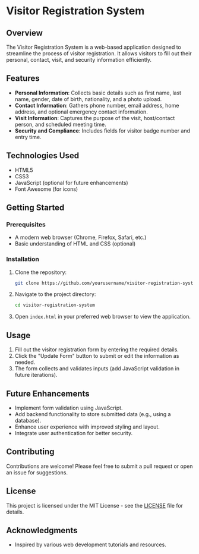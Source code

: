 # Visitor Registration System

## Overview

The Visitor Registration System is a web-based application designed to streamline the process of visitor registration. It allows visitors to fill out their personal, contact, visit, and security information efficiently.

## Features

- **Personal Information**: Collects basic details such as first name, last name, gender, date of birth, nationality, and a photo upload.
- **Contact Information**: Gathers phone number, email address, home address, and optional emergency contact information.
- **Visit Information**: Captures the purpose of the visit, host/contact person, and scheduled meeting time.
- **Security and Compliance**: Includes fields for visitor badge number and entry time.

## Technologies Used

- HTML5
- CSS3
- JavaScript (optional for future enhancements)
- Font Awesome (for icons)

## Getting Started

### Prerequisites

- A modern web browser (Chrome, Firefox, Safari, etc.)
- Basic understanding of HTML and CSS (optional)

### Installation

1. Clone the repository:
   ```bash
   git clone https://github.com/yourusername/visitor-registration-system.git
   ```
2. Navigate to the project directory:
   ```bash
   cd visitor-registration-system
   ```
3. Open `index.html` in your preferred web browser to view the application.

## Usage

1. Fill out the visitor registration form by entering the required details.
2. Click the "Update Form" button to submit or edit the information as needed.
3. The form collects and validates inputs (add JavaScript validation in future iterations).

## Future Enhancements

- Implement form validation using JavaScript.
- Add backend functionality to store submitted data (e.g., using a database).
- Enhance user experience with improved styling and layout.
- Integrate user authentication for better security.

## Contributing

Contributions are welcome! Please feel free to submit a pull request or open an issue for suggestions.

## License

This project is licensed under the MIT License - see the [LICENSE](LICENSE) file for details.

## Acknowledgments

- Inspired by various web development tutorials and resources.
```